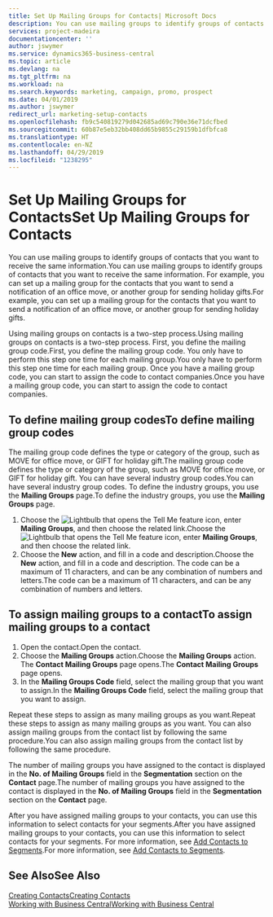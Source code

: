 ```yaml
---
title: Set Up Mailing Groups for Contacts| Microsoft Docs
description: You can use mailing groups to identify groups of contacts that you want to receive the same information, for example, for a marketing campaign or promo.
services: project-madeira
documentationcenter: ''
author: jswymer
ms.service: dynamics365-business-central
ms.topic: article
ms.devlang: na
ms.tgt_pltfrm: na
ms.workload: na
ms.search.keywords: marketing, campaign, promo, prospect
ms.date: 04/01/2019
ms.author: jswymer
redirect_url: marketing-setup-contacts
ms.openlocfilehash: fb9c540819279d042685ad69c790e36e71dcfbed
ms.sourcegitcommit: 60b87e5eb32bb408dd65b9855c29159b1dfbfca8
ms.translationtype: HT
ms.contentlocale: en-NZ
ms.lasthandoff: 04/29/2019
ms.locfileid: "1238295"
---
```

# <a name="set-up-mailing-groups-for-contacts"></a><span data-ttu-id="ad3ce-103">Set Up Mailing Groups for Contacts</span><span class="sxs-lookup"><span data-stu-id="ad3ce-103">Set Up Mailing Groups for Contacts</span></span>
<span data-ttu-id="ad3ce-104">You can use mailing groups to identify groups of contacts that you want to receive the same information.</span><span class="sxs-lookup"><span data-stu-id="ad3ce-104">You can use mailing groups to identify groups of contacts that you want to receive the same information.</span></span> <span data-ttu-id="ad3ce-105">For example, you can set up a mailing group for the contacts that you want to send a notification of an office move, or another group for sending holiday gifts.</span><span class="sxs-lookup"><span data-stu-id="ad3ce-105">For example, you can set up a mailing group for the contacts that you want to send a notification of an office move, or another group for sending holiday gifts.</span></span>

<span data-ttu-id="ad3ce-106">Using mailing groups on contacts is a two-step process.</span><span class="sxs-lookup"><span data-stu-id="ad3ce-106">Using mailing groups on contacts is a two-step process.</span></span> <span data-ttu-id="ad3ce-107">First, you define the mailing group code.</span><span class="sxs-lookup"><span data-stu-id="ad3ce-107">First, you define the mailing group code.</span></span> <span data-ttu-id="ad3ce-108">You only have to perform this step one time for each mailing group.</span><span class="sxs-lookup"><span data-stu-id="ad3ce-108">You only have to perform this step one time for each mailing group.</span></span> <span data-ttu-id="ad3ce-109">Once you have a mailing group code, you can start to assign the code to contact companies.</span><span class="sxs-lookup"><span data-stu-id="ad3ce-109">Once you have a mailing group code, you can start to assign the code to contact companies.</span></span>

## <a name="to-define-mailing-group-codes"></a><span data-ttu-id="ad3ce-110">To define mailing group codes</span><span class="sxs-lookup"><span data-stu-id="ad3ce-110">To define mailing group codes</span></span>
<span data-ttu-id="ad3ce-111">The mailing group code defines the type or category of the group, such as MOVE for office move, or GIFT for holiday gift.</span><span class="sxs-lookup"><span data-stu-id="ad3ce-111">The mailing group code defines the type or category of the group, such as MOVE for office move, or GIFT for holiday gift.</span></span> <span data-ttu-id="ad3ce-112">You can have several industry group codes.</span><span class="sxs-lookup"><span data-stu-id="ad3ce-112">You can have several industry group codes.</span></span> <span data-ttu-id="ad3ce-113">To define the industry groups, you use the **Mailing Groups** page.</span><span class="sxs-lookup"><span data-stu-id="ad3ce-113">To define the industry groups, you use the **Mailing Groups** page.</span></span>

1. <span data-ttu-id="ad3ce-114">Choose the ![Lightbulb that opens the Tell Me feature](media/ui-search/search_small.png "Tell me what you want to do") icon, enter **Mailing Groups**, and then choose the related link.</span><span class="sxs-lookup"><span data-stu-id="ad3ce-114">Choose the ![Lightbulb that opens the Tell Me feature](media/ui-search/search_small.png "Tell me what you want to do") icon, enter **Mailing Groups**, and then choose the related link.</span></span>
2. <span data-ttu-id="ad3ce-115">Choose the **New** action, and fill in a code and description.</span><span class="sxs-lookup"><span data-stu-id="ad3ce-115">Choose the **New** action, and fill in a code and description.</span></span> <span data-ttu-id="ad3ce-116">The code can be a maximum of 11 characters, and can be any combination of numbers and letters.</span><span class="sxs-lookup"><span data-stu-id="ad3ce-116">The code can be a maximum of 11 characters, and can be any combination of numbers and letters.</span></span>

## <a name="AssignMailGroupContact"></a> <span data-ttu-id="ad3ce-117">To assign mailing groups to a contact</span><span class="sxs-lookup"><span data-stu-id="ad3ce-117">To assign mailing groups to a contact</span></span>
1. <span data-ttu-id="ad3ce-118">Open the contact.</span><span class="sxs-lookup"><span data-stu-id="ad3ce-118">Open the contact.</span></span>
2. <span data-ttu-id="ad3ce-119">Choose the **Mailing Groups** action.</span><span class="sxs-lookup"><span data-stu-id="ad3ce-119">Choose the **Mailing Groups** action.</span></span> <span data-ttu-id="ad3ce-120">The **Contact Mailing Groups** page opens.</span><span class="sxs-lookup"><span data-stu-id="ad3ce-120">The **Contact Mailing Groups** page opens.</span></span>
3. <span data-ttu-id="ad3ce-121">In the **Mailing Groups Code** field, select the mailing group that you want to assign.</span><span class="sxs-lookup"><span data-stu-id="ad3ce-121">In the **Mailing Groups Code** field, select the mailing group that you want to assign.</span></span>

<span data-ttu-id="ad3ce-122">Repeat these steps to assign as many mailing groups as you want.</span><span class="sxs-lookup"><span data-stu-id="ad3ce-122">Repeat these steps to assign as many mailing groups as you want.</span></span> <span data-ttu-id="ad3ce-123">You can also assign mailing groups from the contact list by following the same procedure.</span><span class="sxs-lookup"><span data-stu-id="ad3ce-123">You can also assign mailing groups from the contact list by following the same procedure.</span></span>

<span data-ttu-id="ad3ce-124">The number of mailing groups you have assigned to the contact is displayed in the **No. of Mailing Groups** field in the **Segmentation** section on the **Contact** page.</span><span class="sxs-lookup"><span data-stu-id="ad3ce-124">The number of mailing groups you have assigned to the contact is displayed in the **No. of Mailing Groups** field in the **Segmentation** section on the **Contact** page.</span></span>

<span data-ttu-id="ad3ce-125">After you have assigned mailing groups to your contacts, you can use this information to select contacts for your segments.</span><span class="sxs-lookup"><span data-stu-id="ad3ce-125">After you have assigned mailing groups to your contacts, you can use this information to select contacts for your segments.</span></span> <span data-ttu-id="ad3ce-126">For more information, see [Add Contacts to Segments](marketing-add-contact-segment.md).</span><span class="sxs-lookup"><span data-stu-id="ad3ce-126">For more information, see [Add Contacts to Segments](marketing-add-contact-segment.md).</span></span>

## <a name="see-also"></a><span data-ttu-id="ad3ce-127">See Also</span><span class="sxs-lookup"><span data-stu-id="ad3ce-127">See Also</span></span>
[<span data-ttu-id="ad3ce-128">Creating Contacts</span><span class="sxs-lookup"><span data-stu-id="ad3ce-128">Creating Contacts</span></span>](marketing-create-contact-companies.md)  
[<span data-ttu-id="ad3ce-129">Working with Business Central</span><span class="sxs-lookup"><span data-stu-id="ad3ce-129">Working with Business Central</span></span>](ui-work-product.md)
